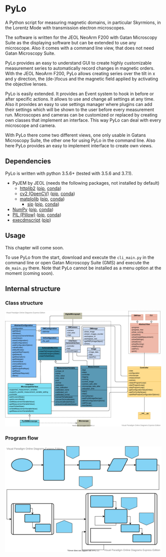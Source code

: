 # PyLo

A Python script for measuring magnetic domains, in particular Skyrmions, in the Lorentz 
Mode with transmission electron microscopes. 

The software is written for the JEOL NeoArm F200 with Gatan Microscopy Suite as the 
displaying software but can be extended to use any microscope. Also it comes with a 
command line view, that does not need Gatan Microscopy Suite.

PyLo provides an easy to understand GUI to create highly customizable measurement series 
to automatically record changes in magnetic orders. With the JEOL NeoArm F200, PyLo allows
creating series over the tilt in x and y direction, the (de-)focus and the magnetic field
applied by activating the objective lenses.

PyLo is easily extended. It provides an Event system to hook in before or after specific
actions. It allows to use and change all settings at any time. Also it provides an easy to 
use settings manager where plugins can add their settings which will be shown to the user 
before every measurement run. Microscopes and cameras can be customized or replaced by 
creating own classes that implement an interface. This way PyLo can deal with every 
microscope and camera. 

With PyLo there come two different views, one only usable in Gatans Microscopy Suite, the 
other one for using PyLo in the command line. Also here PyLo provides an easy to implement
interface to create own views.

## Dependencies

PyLo is written with python 3.5.6+ (tested with 3.5.6 and 3.7.1).

- PyJEM by JEOL (needs the following packages, not installed by default)
  - [httplib2](https://github.com/httplib2/httplib2) 
    ([pip](https://pypi.org/project/httplib2/), 
    [conda](https://anaconda.org/conda-forge/httplib2))
  - [cv2 (OpenCV)](https://opencv.org/) 
    ([pip](https://pypi.org/project/opencv-python/), 
    [conda](https://anaconda.org/conda-forge/opencv))
  - [matplolib](https://matplotlib.org/) 
    ([pip](https://pypi.org/project/matplotlib/), 
    [conda](https://anaconda.org/conda-forge/matplotlib))
    - [sip](https://www.riverbankcomputing.com/software/sip/) 
      ([pip](https://pypi.org/project/sip/),
      [conda](https://anaconda.org/anaconda/sip))
- [NumPy](https://numpy.org/) ([pip](https://pypi.org/project/numpy/), 
  [conda](https://anaconda.org/anaconda/numpy))
- [PIL (Pillow)](https://python-pillow.org/) 
  ([pip](https://pypi.org/project/Pillow/), 
  [conda](https://anaconda.org/anaconda/pillow))
- [execdmscript](https://github.com/miile7/execdmscript)
  ([pip](https://pypi.org/project/execdmscript/))

## Usage

This chapter will come soon.

To use PyLo from the start, download and execute the `cli_main.py` in the command line or 
open Gatan Microscopy Suite (GMS) and execute the `dm_main.py` there. Note that PyLo 
cannot be installed as a menu option at the moment (coming soon).

## Internal structure

### Class structure 

<img src="docs/pylo-Page-1.svg" />

### Program flow

<img src="docs/pylo-Page-2.svg" />